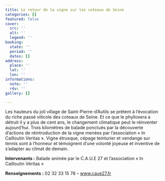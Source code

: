 ```yaml
---
title: Le retour de la vigne sur les coteaux de Seine
categories: []
featured: false
cover:
  src: ''
  alt: ''
  legend: ''
booking:
  state: ''
  period: ''
  dates: []
address:
  place: ''
  lat: ''
  lon: ''
informations:
  note: ''
  rdv: ''
gallery: []

---
```

Les hauteurs du joli village de Saint-Pierre-d’Autils se prêtent à l’évocation du riche passé viticole des coteaux de Seine. Et ce que le phylloxera a détruit il y a plus de cent ans, le changement climatique peut le réinventer aujourd’hui. Trois kilomètres de balade ponctués par la découverte d’actions de réintroduction de la vigne menées par l’association « In Cailloutin Veritas ». Vigne étrusque, cépage teinturier et vendange sur tennis sont à l’honneur et témoignent d’une volonté joyeuse et inventive de s’adapter au climat de demain.

**Intervenants :** Balade animée par le C.A.U.E 27 et l’association « In Cailloutin Véritas »

**Renseignements :** 02 32 33 15 78 – www.caue27.fr